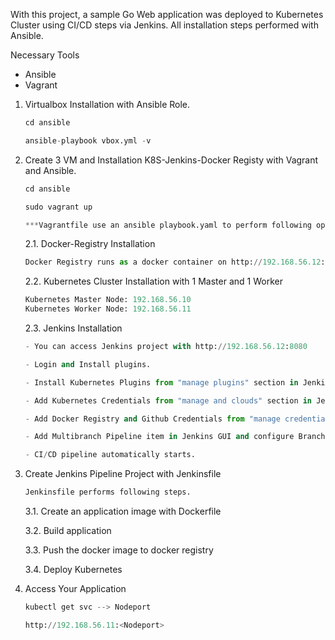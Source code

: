 With this project, a sample Go Web application was deployed to Kubernetes Cluster using CI/CD steps via Jenkins. All installation steps performed with Ansible.

Necessary Tools
- Ansible
- Vagrant

1. Virtualbox Installation with Ansible Role.

   ```python 
   cd ansible 

   ansible-playbook vbox.yml -v
   ```
2. Create 3 VM and Installation K8S-Jenkins-Docker Registy with Vagrant and Ansible.
   
   ```python
   cd ansible

   sudo vagrant up

   ***Vagrantfile use an ansible playbook.yaml to perform following operations. 
   ```
   2.1. Docker-Registry Installation
    
   ```python 
   Docker Registry runs as a docker container on http://192.168.56.12:5000 .
   ```  
   2.2. Kubernetes Cluster Installation with 1 Master and 1 Worker

   ```python 
   Kubernetes Master Node: 192.168.56.10
   Kubernetes Worker Node: 192.168.56.11 
   ``` 
   2.3. Jenkins Installation

   ```python 
   - You can access Jenkins project with http://192.168.56.12:8080

   - Login and Install plugins.

   - Install Kubernetes Plugins from "manage plugins" section in Jenkins GUI.

   - Add Kubernetes Credentials from "manage and clouds" section in Jenkins GUI.

   - Add Docker Registry and Github Credentials from "manage credentials" section in Jenkins GUI.

   - Add Multibranch Pipeline item in Jenkins GUI and configure Branch Sources. 

   - CI/CD pipeline automatically starts.
   ```
3. Create Jenkins Pipeline Project with Jenkinsfile

   ```python
   Jenkinsfile performs following steps.
   ```   
   3.1. Create an application image with Dockerfile

   3.2. Build application

   3.3. Push the docker image to docker registry

   3.4. Deploy Kubernetes 

4. Access Your Application
   
   ```python
   kubectl get svc --> Nodeport

   http://192.168.56.11:<Nodeport>
   ```